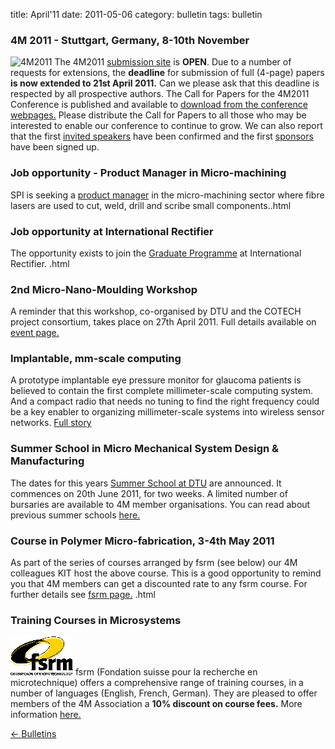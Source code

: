 title: April'11
date: 2011-05-06 
category: bulletin
tags: bulletin

<!--break-->
###  4M 2011 - Stuttgart, Germany, 8-10th November


![4M2011](/images/4m-2011_web1.jpg)
The 4M2011 [submission site](/conference/2011/Submission_Guidelines) is **OPEN**. Due to a number of requests for extensions, the **deadline** for submission of full (4-page) papers **is now extended to 21st April 2011.** Can we please ask that this deadline is respected by all prospective authors. The Call for Papers for the 4M2011 Conference is published and available to [download from the conference webpages.](/conference/2011/Call_for_Papers) Please distribute the Call for Papers to all those who may be interested to enable our conference to continue to grow. We can also report that the first [invited speakers](/conference/2011/Invited-Speakers-0) have been confirmed and the first [sponsors](/conference/2011/Our-Sponsors) have been signed up.   
     
###  Job opportunity - Product Manager in Micro-machining

SPI is seeking a [product manager](/content/Product-Manager-Micro-machining/Product-Manager-Micro-machining.html) in the micro-machining sector where fibre lasers are used to cut, weld, drill and scribe small components..html
   
###  Job opportunity at International Rectifier

The opportunity exists to join the [Graduate Programme](/content/Career-Opportunity-International-Rectifier/Career-Opportunity-International-Rectifier.html) at International Rectifier.  .html

###  2nd Micro-Nano-Moulding Workshop

A reminder that this workshop, co-organised by DTU and the COTECH project consortium, takes place on 27th April 2011. Full details available on [event page.](/event/2nd-Micro-Nano-Moulding-Workshop)   
  
###  Implantable, mm-scale computing

A prototype implantable eye pressure monitor for glaucoma patients is believed to contain the first complete millimeter-scale computing system. And a compact radio that needs no tuning to find the right frequency could be a key enabler to organizing millimeter-scale systems into wireless sensor networks. [Full story](http://www.electroiq.com/index/display/nanotech-article-display/4389599184/articles/small-times/nanotechmems/life-sciences-medical/2011/2/implantable-mm-scale-computing-self-referencing-antenna-u-michig.html)

  
###  Summer School in Micro Mechanical System Design & Manufacturing

The dates for this years [Summer School at DTU](/event/Summer-School-Micro-Manufacturing) are announced. It commences on 20th June 2011, for two weeks. A limited number of bursaries are available to 4M member organisations. You can read about previous summer schools [here.](/category/Tags/Summer-school)   
   
###  Course in Polymer Micro-fabrication, 3-4th May 2011

As part of the series of courses arranged by fsrm (see below) our 4M colleagues KIT host the above course. This is a good opportunity to remind you that 4M members can get a discounted rate to any fsrm course. For further details see [fsrm page.](/content/fsrm-training-courses/fsrm-training-courses.html)    .html
 
###  Training Courses in Microsystems

![FSRM](/images/FSRM_LOGO_web.gif)
fsrm (Fondation suisse pour la recherche en microtechnique) offers a comprehensive range of training courses, in a number of languages (English, French, German). They are pleased to offer members of the 4M Association a <b>10% discount on course fees.</b> More information [here.](/content/fsrm-training-courses/fsrm-training-courses.html)

[&larr; Bulletins](/bulletin/index.html)